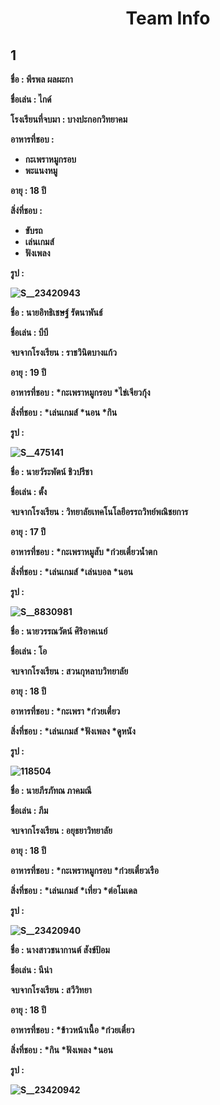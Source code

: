 <h1 align="center" class="large-text"><strong>Team Info</h1>

<h2><strong>1 </strong></h2>

**ชื่อ : พีรพล ผลผะกา**

**ชื่อเล่น : ไกด์**

**โรงเรียนที่จบมา : บางปะกอกวิทยาคม**

อาหารที่ชอบ : 
* กะเพราหมูกรอบ
* พะแนงหมู

**อายุ : 18 ปี**

สิ่ง่ที่ชอบ : 
* ขับรถ
* เล่นเกมส์
* ฟังเพลง

รูป :

![S__23420943](https://github.com/user-attachments/assets/5115cf38-2261-43b7-be2e-d69ffa3e29db)

ชื่อ : นายอิทธิเชษฐ์ รัตนาพันธ์

ชื่อเล่น : บีบี

จบจากโรงเรียน : ราชวินิตบางแก้ว

อายุ : 19 ปี

อาหารที่ชอบ :
*กะเพราหมูกรอบ
*ไข่เจียวกุ้ง

สิ่งที่ชอบ :
*เล่นเกมส์
*นอน
*กิน

รูป :

![S__475141](https://github.com/user-attachments/assets/45e31889-9479-499e-ac35-203273be7ab8)

ชื่อ : นายวัระพัตน์ ชิวปรีชา

ชื่อเล่น : ตั้ง

จบจากโรงเรียน : วิทยาลัยเทคโนโลยีอรรถวิทย์พณิชยการ

อายุ : 17 ปี

อาหารที่ชอบ :
*กะเพราหมูสับ
*ก๋วยเตี๋ยวน้ำตก

สิ่งที่ชอบ :
*เล่นเกมส์
*เล่นบอล
*นอน

รูป :

![S__8830981](https://github.com/user-attachments/assets/b910dbcb-39dc-4a24-a18c-55ecc4ceb839)

ชื่อ : นายวรรณวัตน์ ศิริอาคเนย์

ชื่อเล่น : โอ

จบจากโรงเรียน : สวนกุหลาบวิทยาลัย

อายุ : 18 ปี

อาหารที่ชอบ :
*กะเพรา
*ก๋วยเตี๋ยว

สิ่งที่ชอบ :
*เล่นเกมส์
*ฟังเพลง 
*ดูหนัง

รูป :

![118504](https://github.com/user-attachments/assets/86fcba14-a582-47be-a212-be4ebcb54443)

ชื่อ : นายภีรภัทณ ภาคมณี

ชื่อเล่น : ภีม

จบจากโรงเรียน : อยุธยาวิทยาลัย

อายุ : 18 ปี

อาหารที่ชอบ :
*กะเพราหมูกรอบ
*ก๋วยเตี๋ยวเรือ

สิ่งที่ชอบ :
*เล่นเกมส์
*เที่ยว
*ต่อโมเดล

รูป :

![S__23420940](https://github.com/user-attachments/assets/b2f2914d-80e4-47bb-a9d5-0e8dd6da2a44)


ชื่อ : นางสาวชนากานต์ สังข์ป้อม

ชื่อเล่น : นีน่า

จบจากโรงเรียน : สวีวิทยา

อายุ : 18 ปี

อาหารที่ชอบ :
*ข้าวหน้าเนื้อ
*ก๋วยเตี๋ยว

สิ่งที่ชอบ :
*กิน
*ฟังเพลง 
*นอน

รูป :

![S__23420942](https://github.com/user-attachments/assets/353cf338-a11e-4fc9-a893-6d2ed49c32a4)
